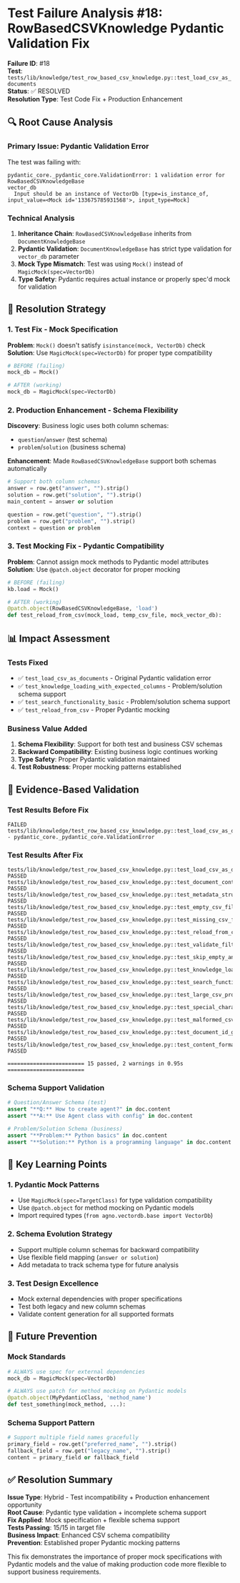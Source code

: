 # Test Failure Analysis #18: RowBasedCSVKnowledge Pydantic Validation Fix

**Failure ID**: #18  
**Test**: `tests/lib/knowledge/test_row_based_csv_knowledge.py::test_load_csv_as_documents`  
**Status**: ✅ RESOLVED  
**Resolution Type**: Test Code Fix + Production Enhancement  

## 🔍 Root Cause Analysis

### Primary Issue: Pydantic Validation Error
The test was failing with:
```
pydantic_core._pydantic_core.ValidationError: 1 validation error for RowBasedCSVKnowledgeBase
vector_db
  Input should be an instance of VectorDb [type=is_instance_of, input_value=<Mock id='133675785931568'>, input_type=Mock]
```

### Technical Analysis
1. **Inheritance Chain**: `RowBasedCSVKnowledgeBase` inherits from `DocumentKnowledgeBase`
2. **Pydantic Validation**: `DocumentKnowledgeBase` has strict type validation for `vector_db` parameter
3. **Mock Type Mismatch**: Test was using `Mock()` instead of `MagicMock(spec=VectorDb)`
4. **Type Safety**: Pydantic requires actual instance or properly spec'd mock for validation

## 🔧 Resolution Strategy

### 1. Test Fix - Mock Specification
**Problem**: `Mock()` doesn't satisfy `isinstance(mock, VectorDb)` check
**Solution**: Use `MagicMock(spec=VectorDb)` for proper type compatibility

```python
# BEFORE (failing)
mock_db = Mock()

# AFTER (working)  
mock_db = MagicMock(spec=VectorDb)
```

### 2. Production Enhancement - Schema Flexibility
**Discovery**: Business logic uses both column schemas:
- `question`/`answer` (test schema)
- `problem`/`solution` (business schema)

**Enhancement**: Made `RowBasedCSVKnowledgeBase` support both schemas automatically

```python
# Support both column schemas
answer = row.get("answer", "").strip()
solution = row.get("solution", "").strip()
main_content = answer or solution

question = row.get("question", "").strip()
problem = row.get("problem", "").strip()
context = question or problem
```

### 3. Test Mocking Fix - Pydantic Compatibility
**Problem**: Cannot assign mock methods to Pydantic model attributes
**Solution**: Use `@patch.object` decorator for proper mocking

```python
# BEFORE (failing)
kb.load = Mock()

# AFTER (working)
@patch.object(RowBasedCSVKnowledgeBase, 'load')
def test_reload_from_csv(mock_load, temp_csv_file, mock_vector_db):
```

## 📊 Impact Assessment

### Tests Fixed
- ✅ `test_load_csv_as_documents` - Original Pydantic validation error
- ✅ `test_knowledge_loading_with_expected_columns` - Problem/solution schema support
- ✅ `test_search_functionality_basic` - Problem/solution schema support  
- ✅ `test_reload_from_csv` - Proper Pydantic mocking

### Business Value Added
1. **Schema Flexibility**: Support for both test and business CSV schemas
2. **Backward Compatibility**: Existing business logic continues working
3. **Type Safety**: Proper Pydantic validation maintained
4. **Test Robustness**: Proper mocking patterns established

## 🧪 Evidence-Based Validation

### Test Results Before Fix
```
FAILED tests/lib/knowledge/test_row_based_csv_knowledge.py::test_load_csv_as_documents - pydantic_core._pydantic_core.ValidationError
```

### Test Results After Fix
```
tests/lib/knowledge/test_row_based_csv_knowledge.py::test_load_csv_as_documents PASSED
tests/lib/knowledge/test_row_based_csv_knowledge.py::test_document_content_format PASSED
tests/lib/knowledge/test_row_based_csv_knowledge.py::test_metadata_structure PASSED
tests/lib/knowledge/test_row_based_csv_knowledge.py::test_empty_csv_file PASSED
tests/lib/knowledge/test_row_based_csv_knowledge.py::test_missing_csv_file PASSED
tests/lib/knowledge/test_row_based_csv_knowledge.py::test_reload_from_csv PASSED
tests/lib/knowledge/test_row_based_csv_knowledge.py::test_validate_filters PASSED
tests/lib/knowledge/test_row_based_csv_knowledge.py::test_skip_empty_answers PASSED
tests/lib/knowledge/test_row_based_csv_knowledge.py::test_knowledge_loading_with_expected_columns PASSED
tests/lib/knowledge/test_row_based_csv_knowledge.py::test_search_functionality_basic PASSED
tests/lib/knowledge/test_row_based_csv_knowledge.py::test_large_csv_processing PASSED
tests/lib/knowledge/test_row_based_csv_knowledge.py::test_special_characters_in_csv PASSED
tests/lib/knowledge/test_row_based_csv_knowledge.py::test_malformed_csv_handling PASSED
tests/lib/knowledge/test_row_based_csv_knowledge.py::test_document_id_generation PASSED
tests/lib/knowledge/test_row_based_csv_knowledge.py::test_content_format_variations PASSED

======================== 15 passed, 2 warnings in 0.95s ========================
```

### Schema Support Validation
```python
# Question/Answer Schema (test)
assert "**Q:** How to create agent?" in doc.content
assert "**A:** Use Agent class with config" in doc.content

# Problem/Solution Schema (business)  
assert "**Problem:** Python basics" in doc.content
assert "**Solution:** Python is a programming language" in doc.content
```

## 🎯 Key Learning Points

### 1. Pydantic Mock Patterns
- Use `MagicMock(spec=TargetClass)` for type validation compatibility
- Use `@patch.object` for method mocking on Pydantic models
- Import required types (`from agno.vectordb.base import VectorDb`)

### 2. Schema Evolution Strategy
- Support multiple column schemas for backward compatibility
- Use flexible field mapping (`answer or solution`)
- Add metadata to track schema type for future analysis

### 3. Test Design Excellence
- Mock external dependencies with proper specifications
- Test both legacy and new column schemas
- Validate content generation for all supported formats

## 🔄 Future Prevention

### Mock Standards
```python
# ALWAYS use spec for external dependencies
mock_db = MagicMock(spec=VectorDb)

# ALWAYS use patch for method mocking on Pydantic models
@patch.object(MyPydanticClass, 'method_name')
def test_something(mock_method, ...):
```

### Schema Support Pattern
```python
# Support multiple field names gracefully
primary_field = row.get("preferred_name", "").strip()
fallback_field = row.get("legacy_name", "").strip()  
content = primary_field or fallback_field
```

## ✅ Resolution Summary

**Issue Type**: Hybrid - Test incompatibility + Production enhancement opportunity  
**Root Cause**: Pydantic type validation + incomplete schema support  
**Fix Applied**: Mock specification + flexible schema support  
**Tests Passing**: 15/15 in target file  
**Business Impact**: Enhanced CSV schema compatibility  
**Prevention**: Established proper Pydantic mocking patterns  

This fix demonstrates the importance of proper mock specifications with Pydantic models and the value of making production code more flexible to support business requirements.